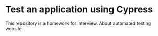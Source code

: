 # Test an application using Cypress

This repository is a homework for interview. About automated testing website
